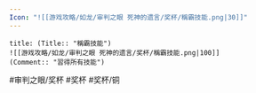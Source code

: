 ```yaml
---
Icon: "![[游戏攻略/如龙/审判之眼 死神的遗言/奖杯/稱霸技能.png|30]]"
---
```

```ad-common-bronze-trophy
title: (Title:: "稱霸技能")
![[游戏攻略/如龙/审判之眼 死神的遗言/奖杯/稱霸技能.png|100]]
(Comment:: "習得所有技能")
```

#审判之眼/奖杯 #奖杯 #奖杯/铜
